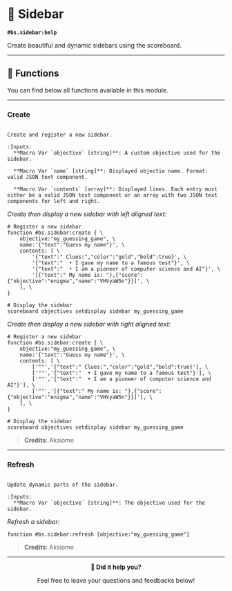 # 📰 Sidebar

**`#bs.sidebar:help`**

Create beautiful and dynamic sidebars using the scoreboard.

---

## 🔧 Functions

You can find below all functions available in this module.

---

### Create

```{function} #bs.sidebar:create

Create and register a new sidebar.

:Inputs:
  **Macro Var `objective` [string]**: A custom objective used for the sidebar.

  **Macro Var `name` [string]**: Displayed objectie name. Format: valid JSON text component.

  **Macro Var `contents` [array]**: Displayed lines. Each entry must either be a valid JSON text component or an array with two JSON text components for left and right.
```

*Create then display a new sidebar with left aligned text:*
```mcfunction
# Register a new sidebar
function #bs.sidebar:create { \
    objective:"my_guessing_game", \
    name:'{"text":"Guess my name"}', \
    contents: [ \
        '{"text":" Clues:","color":"gold","bold":true}', \
        '{"text":"  • I gave my name to a famous test"}', \
        '{"text":"  • I am a pioneer of computer science and AI"}', \
        '[{"text":" My name is: "},{"score":{"objective":"enigma","name":"VHVyaW5n"}}]', \
    ], \
}

# Display the sidebar
scoreboard objectives setdisplay sidebar my_guessing_game
```

*Create then display a new sidebar with right aligned text:*
```mcfunction
# Register a new sidebar
function #bs.sidebar:create { \
    objective:"my_guessing_game", \
    name:'{"text":"Guess my name"}', \
    contents: [ \
        ['""','{"text":" Clues:","color":"gold","bold":true}'], \
        ['""','{"text":"  • I gave my name to a famous test"}'], \
        ['""','{"text":"  • I am a pioneer of computer science and AI"}'], \
        ['""','[{"text":" My name is: "},{"score":{"objective":"enigma","name":"VHVyaW5n"}}]'], \
    ], \
}

# Display the sidebar
scoreboard objectives setdisplay sidebar my_guessing_game
```

> **Credits**: Aksiome

---

### Refresh

```{function} #bs.sidebar:refresh

Update dynamic parts of the sidebar.

:Inputs:
  **Macro Var `objective` [string]**: The objective used for the sidebar.
```

*Refresh a sidebar:*
```mcfunction
function #bs.sidebar:refresh {objective:"my_guessing_game"}
```

> **Credits**: Aksiome

---

<div id="gs-comments" align=center>

**💬 Did it help you?**

Feel free to leave your questions and feedbacks below!

</div>
